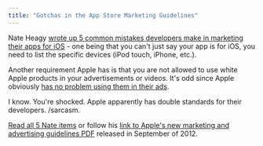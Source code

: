 ```yaml
---
title: "Gotchas in the App Store Marketing Guidelines"
---
```

<p>Nate Heagy <a href="http://heagy.com/2013/02/04/app-store-marketing-guidelines/">wrote up 5 common mistakes developers make in marketing their apps for iOS</a> - one being that you can't just say your app is for iOS, you need to list the specific devices (iPod touch, iPhone, etc.).</p>
<p>Another requirement Apple has is that you are not allowed to use white Apple products in your advertisements or videos. It's odd since Apple obviously <a href="http://www.youtube.com/watch?v=fdmkhzGD-ZA">has no problem using them in their ads</a>.</p>
<p>I know. You're shocked. Apple apparently has double standards for their developers. /sarcasm.</p>
<p><a href="http://heagy.com/2013/02/04/app-store-marketing-guidelines/">Read all 5 Nate items</a> or follow his <a href="https://developer.apple.com/appstore/AppStoreMarketingGuidelines.pdf">link to Apple's new marketing and advertising guidelines PDF</a> released in September of 2012.</p>
